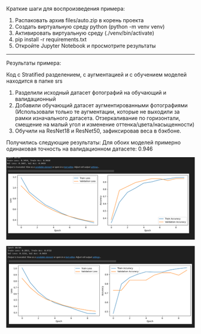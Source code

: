 Краткие шаги для воспроизведения примера:

1. Распаковать архив files/auto.zip в корень проекта
2. Создать виртуальную среду python (python -m venv venv)
3. Активировать виртуальную среду (./venv/bin/activate)
4. pip install -r requirements.txt
5. Откройте Jupyter Notebook и просмотрите результаты

---

Результаты примера:

Код с Stratified разделением, с аугментацией и с обучением моделей находится в папке srs

1. Разделили исходный датасет фотографий на обучающий и валидационный
2. Добавили обучающий датасет аугментированными фотографиями (Использовали только те аугментации, которые не выходили за рамки изначального датасета. Отзеркаливание по горизонтали, смещение на малый угол и изменение оттенка/цвета/насыщенности)
3. Обучили на ResNet18 и ResNet50, зафиксировав веса в бэкбоне. 

Получились следующие результаты:
Для обоих моделей примерно одинаковая точность на валидационном датасете: 0.946

![Результаты](files/resnet18.png "ResNet18")

![Результаты](files/resnet50.png "ResNet50")
